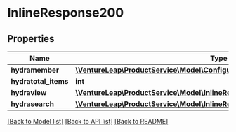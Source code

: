 # InlineResponse200

## Properties
Name | Type | Description | Notes
------------ | ------------- | ------------- | -------------
**hydramember** | [**\VentureLeap\ProductService\Model\ConfigurationEntryJsonldConfigurationRead[]**](ConfigurationEntryJsonldConfigurationRead.md) |  | 
**hydratotal_items** | **int** |  | [optional] 
**hydraview** | [**\VentureLeap\ProductService\Model\InlineResponse200Hydraview**](InlineResponse200Hydraview.md) |  | [optional] 
**hydrasearch** | [**\VentureLeap\ProductService\Model\InlineResponse200Hydrasearch**](InlineResponse200Hydrasearch.md) |  | [optional] 

[[Back to Model list]](../../README.md#documentation-for-models) [[Back to API list]](../../README.md#documentation-for-api-endpoints) [[Back to README]](../../README.md)

